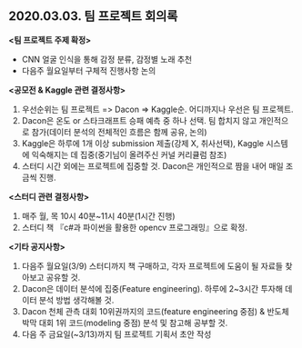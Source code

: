 ## 2020.03.03. 팀 프로젝트 회의록

**<팀 프로젝트 주제 확정>**

- CNN 얼굴 인식을 통해 감정 분류, 감정별 노래 추천
- 다음주 월요일부터 구체적 진행사항 논의



**<공모전 & Kaggle 관련 결정사항>**

1. 우선순위는 팀 프로젝트 => Dacon => Kaggle순. 어디까지나 우선은 팀 프로젝트.
2. Dacon은 온도 or 스타크래프트 승패 예측 중 하나 선택. 팀 합치지 않고 개인적으로 참가(데이터 분석의 전체적인 흐름은 함께 공유, 논의)
3. Kaggle은 하루에 1개 이상 submission 제출(강제 X, 취사선택), Kaggle 시스템에 익숙해지는 데 집중(중기님이 올려주신 커널 커리큘럼 참조)   
4. 스터디 시간 외에는 프로젝트에 집중할 것. Dacon은 개인적으로 짬을 내어 매일 조금씩 진행.



**<스터디 관련 결정사항>**

1. 매주 월, 목 10시 40분~11시 40분(1시간 진행)
2. 스터디 책 『c#과 파이썬을 활용한 opencv 프로그래밍』으로 확정. 



**<기타 공지사항>**

1. 다음주 월요일(3/9) 스터디까지 책 구매하고, 각자 프로젝트에 도움이 될 자료들 찾아보고 공유할 것. 
2. Dacon은 데이터 분석에 집중(Feature engineering). 하루에 2~3시간 투자해 데이터 분석 방법 생각해볼 것.
3. Dacon 천체 관측 대회 10위권까지의 코드(feature engineering 중점) & 반도체 박막 대회 1위 코드(modeling 중점) 분석 및 참고해 공부할 것.
4. 다음 주 금요일(~3/13)까지 팀 프로젝트 기획서 초안 작성 